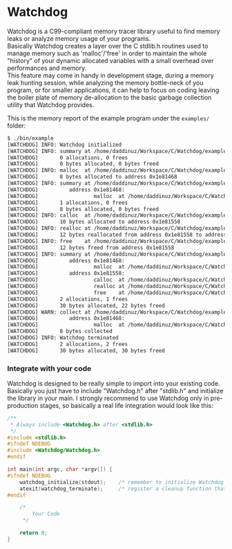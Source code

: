 Watchdog
=========

Watchdog is a C99-compliant memory tracer library useful to find memory leaks or analyze memory usage of your programs.  
Basically Watchdog creates a layer over the C stdlib.h routines used to manage memory such as 'malloc'/'free' in order 
to maintain the whole "history" of your dynamic allocated variables with a small overhead over performances and memory.  
This feature may come in handy in development stage, during a memory leak hunting session, while analyzing the memory 
bottle-neck of you program, or for smaller applications, it can help to focus on coding leaving the boiler plate of 
memory de-allocation to the basic garbage collection utility that Watchdog provides. 

This is the memory report of the example program under the `examples/` folder:
  
```bash
$ ./bin/example
[WATCHDOG] INFO: Watchdog initialized
[WATCHDOG] INFO: summary at /home/daddinuz/Workspace/C/Watchdog/examples/example.c:0026
[WATCHDOG]       0 allocations, 0 frees
[WATCHDOG]       0 bytes allocated, 0 bytes freed
[WATCHDOG] INFO: malloc  at /home/daddinuz/Workspace/C/Watchdog/examples/example.c:0029
[WATCHDOG]       8 bytes allocated to address 0x1e81468
[WATCHDOG] INFO: summary at /home/daddinuz/Workspace/C/Watchdog/examples/example.c:0031
[WATCHDOG]          address 0x1e81468:
[WATCHDOG]                  malloc  at /home/daddinuz/Workspace/C/Watchdog/examples/example.c:0029 |  8 bytes currently allocated
[WATCHDOG]       1 allocations, 0 frees
[WATCHDOG]       8 bytes allocated, 0 bytes freed
[WATCHDOG] INFO: calloc  at /home/daddinuz/Workspace/C/Watchdog/examples/example.c:0033
[WATCHDOG]       10 bytes allocated to address 0x1e81558
[WATCHDOG] INFO: realloc at /home/daddinuz/Workspace/C/Watchdog/examples/example.c:0034
[WATCHDOG]       12 bytes reallocated from address 0x1e81558 to address 0x1e81558
[WATCHDOG] INFO: free    at /home/daddinuz/Workspace/C/Watchdog/examples/example.c:0035
[WATCHDOG]       12 bytes freed from address 0x1e81558
[WATCHDOG] INFO: summary at /home/daddinuz/Workspace/C/Watchdog/examples/example.c:0041
[WATCHDOG]          address 0x1e81468:
[WATCHDOG]                  malloc  at /home/daddinuz/Workspace/C/Watchdog/examples/example.c:0029 |  8 bytes currently allocated
[WATCHDOG]          address 0x1e81558:
[WATCHDOG]                  calloc  at /home/daddinuz/Workspace/C/Watchdog/examples/example.c:0033 | 10 bytes were in use
[WATCHDOG]                  realloc at /home/daddinuz/Workspace/C/Watchdog/examples/example.c:0034 | 12 bytes were in use
[WATCHDOG]                  free    at /home/daddinuz/Workspace/C/Watchdog/examples/example.c:0035 |  0 bytes currently allocated
[WATCHDOG]       2 allocations, 1 frees
[WATCHDOG]       30 bytes allocated, 22 bytes freed
[WATCHDOG] WARN: collect at /home/daddinuz/Workspace/C/Watchdog/examples/example.c:0042
[WATCHDOG]          address 0x1e81468:
[WATCHDOG]                  malloc  at /home/daddinuz/Workspace/C/Watchdog/examples/example.c:0029 |  8 bytes currently allocated
[WATCHDOG]       8 bytes collected
[WATCHDOG] INFO: Watchdog terminated
[WATCHDOG]       2 allocations, 2 frees
[WATCHDOG]       30 bytes allocated, 30 bytes freed
```

### Integrate with your code

Watchdog is designed to be really simple to import into your existing code.
Basically you just have to include "Watchdog.h" after "stdlib.h" and initialize the library in your main.
I strongly recommend to use Watchdog only in pre-production stages, so basically a real life integration would look like this:

```C
/**
 * Always include <Watchdog.h> after <stdlib.h>
 */
#include <stdlib.h>
#ifndef NDEBUG
#include <Watchdog/Watchdog.h>
#endif

int main(int argc, char *argv[]) {
#ifndef NDEBUG
    watchdog_initialize(stdout);    /* remember to initialize Watchdog as first thing */ 
    atexit(watchdog_terminate);     /* register a cleanup function that terminates Watchdog on exit */
#endif

    /*
        Your Code
     */

    return 0;
}
```
